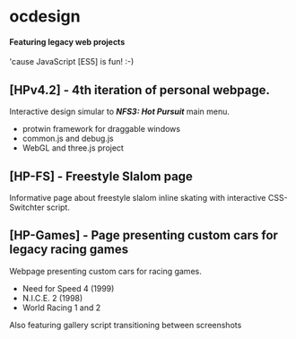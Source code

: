 # ocdesign
#### Featuring legacy web projects
'cause JavaScript [ES5] is fun! :-)
## [HPv4.2] - 4th iteration of personal webpage. 
Interactive design simular to _**NFS3: Hot Pursuit**_ main menu. 
- protwin framework for draggable windows
- common.js and debug.js  
- WebGL and three.js project

## [HP-FS] - Freestyle Slalom page 
Informative page about freestyle slalom inline skating with interactive CSS-Switchter script. 



## [HP-Games] - Page presenting custom cars for legacy racing games 
Webpage presenting custom cars for racing games.
- Need for Speed 4 (1999)
- N.I.C.E. 2 (1998)
- World Racing 1 and 2

Also featuring gallery script transitioning between screenshots 